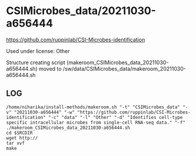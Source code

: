 CSIMicrobes_data/20211030-a656444
========================

<https://github.com/ruppinlab/CSI-Microbes-identification>

Used under license:
Other


Structure creating script (makeroom_CSIMicrobes_data_20211030-a656444.sh) moved to /sw/data/CSIMicrobes_data/makeroom_20211030-a656444.sh

LOG
---

    /home/niharika/install-methods/makeroom.sh "-t" "CSIMicrobes_data" "-v" "20211030-a656444" "-w" "https://github.com/ruppinlab/CSI-Microbes-identification" "-c" "data" "-l" "Other" "-d" "Identifies cell-type specific intracellular microbes from single-cell RNA-seq data." "-f"
    ./makeroom_CSIMicrobes_data_20211030-a656444.sh
    cd $SRCDIR
    wget http://
    tar xvf 
    make

